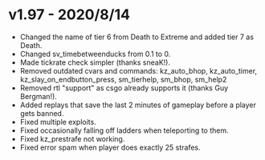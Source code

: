 # v1.97 - 2020/8/14

- Changed the name of tier 6 from Death to Extreme and added tier 7 as Death.
- Changed sv_timebetweenducks from 0.1 to 0.
- Made tickrate check simpler (thanks sneaK!).
- Removed outdated cvars and commands: kz_auto_bhop, kz_auto_timer, kz_slay_on_endbutton_press, sm_tierhelp, sm_bhop, sm_help2
- Removed rtl "support" as csgo already supports it (thanks Guy Bergman!).
- Added replays that save the last 2 minutes of gameplay before a player gets banned.
- Fixed multiple exploits.
- Fixed occasionally falling off ladders when teleporting to them.
- Fixed kz_prestrafe not working.
- Fixed error spam when player does exactly 25 strafes.